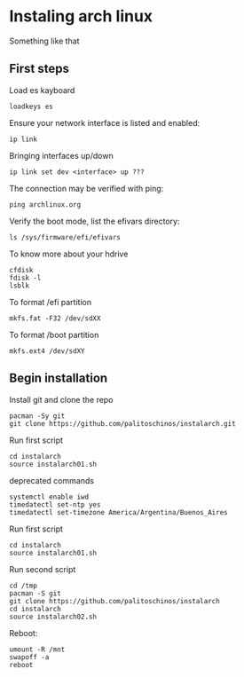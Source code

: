 # Instaling arch linux
Something like that

## First steps
Load es kayboard
```
loadkeys es
```

Ensure your network interface is listed and enabled:
```
ip link
```
Bringing interfaces up/down
```
ip link set dev <interface> up ???
```

The connection may be verified with ping:
```
ping archlinux.org
```

Verify the boot mode, list the efivars directory:
```
ls /sys/firmware/efi/efivars
```

To know more about your hdrive
```
cfdisk
fdisk -l
lsblk
```

To format /efi partition
```
mkfs.fat -F32 /dev/sdXX
```

To format /boot partition
```
mkfs.ext4 /dev/sdXY
```
## Begin installation

Install git and clone the repo
```
pacman -Sy git
git clone https://github.com/palitoschinos/instalarch.git
```

Run first script
```
cd instalarch
source instalarch01.sh
```

deprecated commands
```
systemctl enable iwd
timedatectl set-ntp yes
timedatectl set-timezone America/Argentina/Buenos_Aires
```

Run first script
```
cd instalarch
source instalarch01.sh
```

Run second script
```
cd /tmp
pacman -S git
git clone https://github.com/palitoschinos/instalarch
cd instalarch
source instalarch02.sh
```

Reboot:
```
umount -R /mnt
swapoff -a
reboot
```



